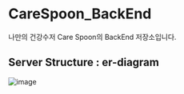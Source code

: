 # CareSpoon_BackEnd
나만의 건강수저 Care Spoon의 BackEnd 저장소입니다.

## Server Structure : er-diagram
![image](https://user-images.githubusercontent.com/79795051/219950221-a416db8a-5bc3-444c-83cf-317db54b02a5.png)
